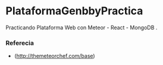 # PlataformaGenbbyPractica

Practicando Plataforma Web con Meteor - React - MongoDB .

###  Referecia

* (http://themeteorchef.com/base)
